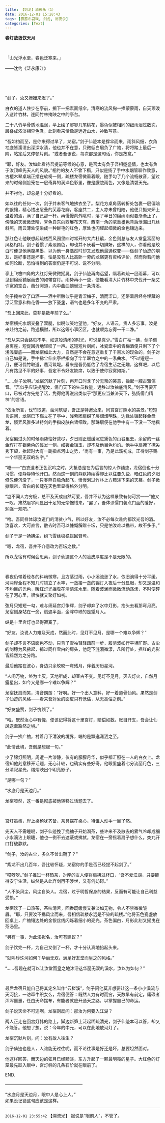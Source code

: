 ```yaml
---
title: 【剑龙】消夜永（1）
date: 2016-12-01 15:28:43
tags: [霹雳布袋戏, 剑龙, 消夜永]
categories: [Text]
---
```


<p dir="ltr"  ><b>春灯放盏饮天月</b></p> 
<p dir="ltr"  >&nbsp;</p> 
<p dir="ltr"  >「山光浮水至，春色泛寒来。」</p> 
<p dir="ltr"  >——沈约《泛永康江》</p> 
<p dir="ltr"  >&nbsp;</p> 
<p dir="ltr"  >&nbsp;</p> 
<p dir="ltr"  >“剑子，汝又姗姗来迟了。”</p> 
<p dir="ltr"  >白衣的道人住步在亭前，搁下一把素面纸伞，清寒的流风掬一捧蒙蒙雨，自天顶泼入这片竹林，连同竹林掩映之中的亭台。</p> 
<p dir="ltr"  >二十八竹伞骨质地温润，伞上绘了寥寥几笔桃花，墨色似被相同的细雨洇过数次，层叠成浓淡相异色泽，此刻看来恰像是远近山水，神致写意。</p> 
<p dir="ltr"  >“吾如约而至，是你来得过早了，龙宿。”剑子仙迹本是撑伞而来，雨斜风细，衣角袖底皆濡湿出深深水渍，他也并不在意，只微低白眉负了广袖，将将踏上最后一阶，站定后又停顿片刻。“或者吾该说，每次都是这句话，你是故意。”</p> 
<p dir="ltr"  >“耶，好友。汝如此看待吾提前等候的心意，是否太有负于吾相邀盛情，也太有负于汝顶峰先天人的风貌。”相约的友人不曾下榻，只似是扬了手中水烟管聊作致意，古檀木琴桌端正摆在软椅一侧，疏楼龙宿微垂着眼，随手勾了几个流畅散音，望过来的时候侧脸笼在一层奇异的润泽色彩里，像是朦胧雨色，又像是清碧天光。</p> 
<p dir="ltr"  >并不衬他，却总是十分好看的。</p> 
<p dir="ltr"  >如以往的任何一次，剑子并未客气地拂衣坐了。梨花方桌角落转折处包裹一层偏暗的银镶，精心镂出层叠的芙蓉花瓣，客座共二，主人亦未曾相陪，他便只摄来炉上温着的酒，满了自己那一杯。再慢慢向外眺时，落了半日的绵绵雨似要渐渐止了，傍晚的天微微泛晴，霁色自东向西展布天穹，西南一角的浓重墨色背后泄漏出几丝斜照，雨云薄处便染成一种鲜艳的红色，厚处也闪耀起细微的金色镶边来。</p> 
<p dir="ltr"  >那红色让他联想起疏楼西风园里四时常开的大片杜鹃，金色则总与友人堂皇富丽的风格相衬。剑子着惯了素淡颜色，却也并不厌看一切鲜妍，这样的人，你看他是皎白时便见他满腹黑墨，以为他一身浩然时却又发现他最通权变——做剑子仙迹的朋友，是好事还是坏事，怕是没有人比高卧一旁的龙宿更有资格评价，然而你若问他如何论断，恐怕得到的答案仍是不可说、说不分明。</p> 
<p dir="ltr"  >亭上飞檐四角的大红灯笼微微摇晃，剑子仙迹再向远望，隔着疏疏一层雨幕，可以见到绵延铺展而去的如带宫灯。雨势再小一些，便能看清大片竹林中央伐开一条丈许宽的空白，凿分河道，内中曲曲蜿蜒过一条清溪。</p> 
<p dir="ltr"  >剑子掩袖饮了口酒——酒中所酿似乎是青涩梅子，清而涩口，还带着层经冬埋藏的浮泛雪意和梅花香——放下瓷盏，语气也是多年不变的严肃。</p> 
<p dir="ltr"  >“吾上回来此，莫非是数年前了么。”</p> 
<p dir="ltr"  >龙宿横托水烟交叠了双腿，似睨似笑地望他。“好友，人语云，贵人多忘事。汝是来赴约之前，路遇横财，所以这等小事区区，也就顺势忘得一干二净。”</p> 
<p dir="ltr"  >“吾从来只会路见不平，如这般清闲的时光，可说是真少。”雪白广袖一拂，剑子侧身离座，短促回折地轻叹了一声。这短短片刻间，冰瓷壶中的青梅酒便只剩下了个浅浅壶底——而龙宿如此大方，自然是不会在意这重复了千百次的现象的。剑子对自己如是说，手中拂尘伸出亭栏指向了竿竿翠竹之中的一泓曲水。“不过短短一月，便可伐竹取道，凿河筑堤。看来是吾仍低估了龙宿生活之无趣，这样吧，以后凡有路见不平的好事，吾定不令好友缺席，以致于使你寂寞如斯。”</p> 
<p dir="ltr"  >“……剑子汝啊。”龙宿沉默了片刻，再开口时含了分无奈的笑意，操起一腔古雅儒音。“吾似乎应该提醒汝，儒门天下的生员数量，远胜过汝袖底清风。”剑子再要开口，已被对方先抢了话，免得他再说出类似于“那更应当兼济天下，弘扬儒门精神”的言语。</p> 
<p dir="ltr"  >“依汝所言，伐竹取道，凿河筑堤，吾正是特邀汝来，同赏宫灯照水的美景。”短短言语间，龙宿已下榻立在了亭中，浅紫团扇缀了层熠熠明珠，边缘处镶起镂金盘龙，惯弄风雅多过持剑的手指皮肤白皙细致，那珠扇便在他手中有一下没一下地摇着。</p> 
<p dir="ltr"  >龙宿偏过头的时候雨势恰好敛尽，夕日则正缓缓沉进黛色的山谷里去，余留的一丝金辉打在银紫色的鬓发一侧，如镀金镶玉，却不及他目色灼灼。他手中扇掩了掩尖秀下颌，抬起时大有一副指点河山之势，“尚有一事，乃是此溪初成，正待剑子赐一个华丽无双的名字。”</p> 
<p dir="ltr"  >“嗯——”白衣道者正色沉吟之时，大抵总是在为后言的惊人作铺垫，龙宿倒也十分习惯，便静静待他开口。然而这一刻的静默持续得却比以往要久些，暗红色的夕阳倏忽便沉没了，一只春燕自檐角起飞，慢慢划过竹林上方黯淡下来的天幕。剑子微掀眼帘，雪白的长睫在天色里显得格外分明。</p> 
<p dir="ltr"  >“岂不闻人力穷极，总不及天成自然可爱，吾并不认为这样景致有何可赏——”他又一叹，肃然眉宇间显出十足的无奈惋惜来，“罢了，吾体谅儒门装点门面的爱好，勉强一观吧。”</p> 
<p dir="ltr"  >“哈。吾同样体谅汝道门的清贫小气，所以好友，汝不必每次赴约都饮光吾的酒。汝喜欢，大可直言，散去时吾可以慷慨解赠十坛，只是怕汝难以携带，故不多予。”</p> 
<p dir="ltr"  >剑子于是一扬拂尘，纷飞雪丝稳稳搭回臂弯。</p> 
<p dir="ltr"  >“嗯，龙宿，吾并不介意改为百坛之数。”</p> 
<p dir="ltr"  >所以龙宿有时候会思索，剑子仙迹这个人的脸皮厚度是不是无限的。</p> 
<p dir="ltr"  >&nbsp;</p> 
<p dir="ltr"  >春夜仍带着经冬的料峭微寒，且方落过雨，小小溪流涨了水，依旧淌得十分平缓。河两岸全程不知几时铺立了木竿，一盏接一盏的锦灯入夜后十分显眼，却又是温和不灼目的光色，暖红灯光摇曳在清清溪水里，随着波澜而微微流动荡漾，不时便碎在了河心里，很快就又聚好如初。</p> 
<p dir="ltr"  >弦月只短短一勾，难与绵延宫灯争辉，剑子却弃了水中灯影，抬头去看那弯月亮。龙宿侧身站在一旁，扇遮半面，金眸中映的是望月人。</p> 
<p dir="ltr"  >纵是十里宫灯也显得寂寞了。</p> 
<p dir="ltr"  >“好友，汝说人力难及天成，然而此时，见灯不见月，是哪一个难以争辉？”</p> 
<p dir="ltr"  >剑子却不言不语面色不动，只背了雪袖轻轻踏前一步，履清波如行平坦旷野。古尘的剑穗为风拂起，掠过同样雪白的肩头，他足下涟漪微漾，凡所行处，摇红的光影皆黯然为之分路。</p> 
<p dir="ltr"  >最后他踏在波心，身边只余皎皎一弯残月，伴着历历星河。</p> 
<p dir="ltr"  >“人间万物，终为土灰。天地所成，却亘古不变。见灯不见月，灭去灯火，自然月露星出，如今又是哪一个难以争辉？”</p> 
<p dir="ltr"  >龙宿抚扇而笑，清音朗朗：“好啊。好一个出人意料，好一着道骨仙风。果然是剑子仙迹的风格——看来吾对汝的面皮只有低估，从无高估之刻。”</p> 
<p dir="ltr"  >“好友盛赞，剑子愧领了。”</p> 
<p dir="ltr"  >“哈。既然汝心中有愧，便该记得将这十里宫灯，赔偿如数。账目开支，吾会让仙凤送至豁然之境。”</p> 
<p dir="ltr"  >剑子一拂广袖，衬着月下清波的境界，端的是飘逸潇洒之至。</p> 
<p dir="ltr"  >“此情此境，吾倒是想起一句。”</p> 
<p dir="ltr"  >少了锦灯照明，周遭一片漆静，仅有的朦朦月华，似乎都汇照在一人的白衣上。龙宿知他刻意移开话题，无心计较，也确实有些好奇。他眼里盛着七分流丽月色，三分清寂星光，熠熠映出个明亮影子。</p> 
<p dir="ltr"  >“是哪一句？”</p> 
<p dir="ltr"  >“水底月是天边月。”</p> 
<p dir="ltr"  >龙宿哑然，这一番是彻底被他转移过话题去了。</p> 
<p dir="ltr"  >&nbsp;</p> 
<p dir="ltr"  >宫灯虽撤，岸上桌椅犹齐备，茶具摆在桌心，待谁人动手一目了然。</p> 
<p dir="ltr"  >先天人不需睡眠，剑子仙迹挽了挽袖子开始沏茶，些许来不及散去的雾气冷却成细小水滴沾上眼睫，他也一例不去遮蔽或拂拭。龙宿在一旁摇着扇子想什么，突兀开口打破静默。</p> 
<p dir="ltr"  >“剑子，汝的古尘，多久不曾出鞘了？”</p> 
<p dir="ltr"  >“紫龙不出几百年，吾比较怀疑，龙宿你的手是否已经提不起剑了。”</p> 
<p dir="ltr"  >“哎呀呀。”剑子推过一杯热茶，对座的友人便将扇拂过杯口，“吾不爱江湖，只要能得安宁生活，纵然是从此弃剑再不涉世，又有何妨碍。”</p> 
<p dir="ltr"  >“人不染风尘，风尘自染人。龙宿，过于明哲保身的结果，反而有可能让自己利益受损。”</p> 
<p dir="ltr"  >龙宿饮了一口热茶，茶味清苦，回香既缓慢又兼淡如无物，令人不禁微微皱眉。“耶，只要汝不携风尘而来，吾相信疏楼永远是不染的疏楼。”他将玉色瓷盏放回桌上，广袖镶边处的金银丝线闪烁着细小的亮光。茶色偏白，月影此刻又摇曳在茶汤里。</p> 
<p dir="ltr"  >“另有一事，为此溪拟名，汝可有建议？”</p> 
<p dir="ltr"  >剑子饮完一杯，为自己又倒了一杯，才十分认真地抬起头来。</p> 
<p dir="ltr"  >“就叫珍珠河如何？华丽无双，满足好友堂而皇之的风格。”</p> 
<p dir="ltr"  >“……吾现在就可以让汝堂而皇之地沐浴这华丽无双的溪水，汝以为如何？”</p> 
<p dir="ltr"  >&nbsp;</p> 
<p dir="ltr"  >最后龙宿只能自己将其定名叫作“云槎溪”，剑子问他莫非想要让这一条小小溪流与天河接，一访牵牛织女么，龙宿便答：既然人力有时而穷，天数早有前定，庸碌者浑浑噩噩，任由天命摆布，有能者就应开通天之路，以掌握自己的命运。</p> 
<p dir="ltr"  >剑子说天命不可违啊，龙宿则反问：那汝为何要入江湖？</p> 
<p dir="ltr"  >两人正走在回宫灯帏的路上，脚边新笋上泛起稀疏清光，剑子仙迹本可以答，却又不能答。他想了想，说：今年的中元，可以在此地放河灯了。</p> 
<p dir="ltr"  >龙宿沉默片刻，问：汝有故人往生？</p> 
<p dir="ltr"  >剑子仙迹也是人，人谁能无过往呢，而不论往事是好还是坏，总要坦然面对。</p> 
<p dir="ltr"  >他这样回答，而天边的弦月已经黯淡，东方升起了一颗最明亮的星子。大红色的灯笼最先跃入眼中，宫灯帏的几条石阶就在眼前了。</p> 
<p dir="ltr"  >END.</p> 
<p dir="ltr"  >——————————————————</p> 
<p dir="ltr"  >“水底月是天边月，眼中人是心上人。”<br /> 如果没记错这句应该是这样。</p>

<!-- more -->

---

`2016-12-01 23:55:42` 【溯流光】 据说是“眼前人”，不管了。
